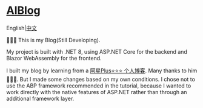 # [AIBlog](https://github.com/AIFSKATE/AIBlog)

English|[中文](README.zh.md)

🌱🌱🌱
This is my Blog(Still Developing). 

My project is built with .NET 8, using ASP.NET Core for the backend and Blazor WebAssembly for the frontend. 

I built my blog by learning from a [阿星Plus⭐⭐⭐ 个人博客](https://github.com/Meowv/Blog). Many thanks to him 🙌🙌🙌. But I made some changes based on my own conditions. I chose not to use the ABP framework recommended in the tutorial, because I wanted to work directly with the native features of ASP.NET rather than through an additional framework layer. 
